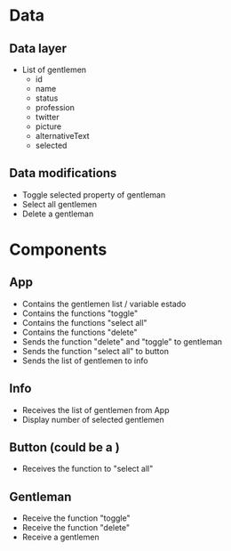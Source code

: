 # Data

## Data layer

- List of gentlemen
  - id
  - name
  - status
  - profession
  - twitter
  - picture
  - alternativeText
  - selected

## Data modifications

- Toggle selected property of gentleman
- Select all gentlemen
- Delete a gentleman

# Components

## App

- Contains the gentlemen list / variable estado
- Contains the functions "toggle"
- Contains the functions "select all"
- Contains the functions "delete"
- Sends the function "delete" and "toggle" to gentleman
- Sends the function "select all" to button
- Sends the list of gentlemen to info

## Info

- Receives the list of gentlemen from App
- Display number of selected gentlemen

## Button (could be a <a>)

- Receives the function to "select all"

## Gentleman

- Receive the function "toggle"
- Receive the function "delete"
- Receive a gentlemen
